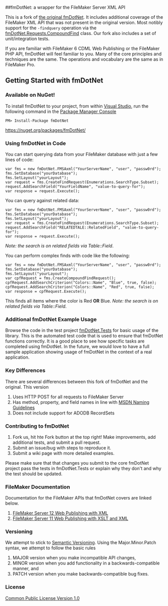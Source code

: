 ##fmDotNet: a wrapper for the FileMaker Server XML API

This is a fork of [the original fmDotNet](http://fmdotnet.sourceforge.net/). It includes additional coverage of the FileMaker XML API that was not present in the original version. Most notibly support for the `-findquery` operation via the [fmDotNet.Requests.CompoundFind](https://github.com/WizardSoftware/fmDotNet/blob/master/src/fmDotNet/Requests/CompoundFind.cs) class. Our fork also includes a set of unit/integration tests.

If you are familiar with FileMaker 6 CDML Web Publishing or the FileMaker PHP API, fmDotNet will feel familiar to you. Many of the core principles and techniques are the same. The operations and vocabulary are the same as in FileMaker Pro.

## Getting Started with fmDotNet

### Available on NuGet!

To install fmDotNet to your project, from within [Visual Studio](http://www.microsoft.com/visualstudio/eng/products/visual-studio-express-products), run the following command in the [Package Manager Console](http://docs.nuget.org/docs/start-here/using-the-package-manager-console)

    PM> Install-Package fmDotNet
	
https://nuget.org/packages/fmDotNet/

### Using fmDotNet in Code

You can start querying data from your FileMaker database with just a few lines of code:

    var fms = new fmDotNet.FMSAxml("YourServerName", "user", "passw0rd");
    fms.SetDatabase("yourDatabase");
    fms.SetLayout("yourLayout");
    var request = fms.CreateFindRequest(Enumerations.SearchType.Subset);
    request.AddSearchField("YourFieldName", "value-to-query-for");
    var response = request.Execute();

You can query against related data:

    var fms = new fmDotNet.FMSAxml("YourServerName", "user", "passw0rd");
    fms.SetDatabase("yourDatabase");
    fms.SetLayout("yourLayout");
    var request = fms.CreateFindRequest(Enumerations.SearchType.Subset);
    request.AddSearchField("RELATEDTALE::RelatedField", "value-to-query-for");
    var response = request.Execute();
	
*Note: the search is on related fields via Table::Field*.	

You can perform complex finds with code like the following:

    var fms = new fmDotNet.FMSAxml("YourServerName", "user", "passw0rd");
    fms.SetDatabase("yourDatabase");
    fms.SetLayout("yourLayout");
    var cpfRequest = fms.CreateCompoundFindRequest();
    cpfRequest.AddSearchCriterion("Colors::Name", "Blue", true, false);
    cpfRequest.AddSearchCriterion("Colors::Name", "Red", true, false);
    var response = cpfRequest.Execute();

This finds all items where the color is Red **OR** Blue. *Note: the search is on related fields via Table::Field*.

### Additional fmDotNet Example Usage

Browse the code in the test project [fmDotNet.Tests](https://github.com/WizardSoftware/fmDotNet/tree/master/src/fmDotNet.Tests) for basic usage of the library. This is the automated test code that is used to ensure that fmDotNet functions correctly. It is a good place to see how specific tasks are completed using fmDotNet. In the future, we would love to have a full sample application showing usage of fmDotNet in the context of a real application.

### Key Differences 

There are several differences between this fork of fmDotNet and the original. This version

 1. Uses HTTP POST for all requests to FileMaker Server
 2. Has method, property, and field names in line with [MSDN Naming Guidelines](http://msdn.microsoft.com/en-us/library/vstudio/ms229002.aspx)
 3. Does not include support for ADODB RecordSets

### Contributing to fmDotNet

 1. Fork us, hit hte Fork button at the top right! Make improvements, add additional tests, and submit a pull request. 
 2. Submit an issue/bug with steps to reproduce it.
 3. Submit a wiki page with more detailed examples.
 
Please make sure that that changes you submit to the core fmDotNet project pass the tests in fmDotNet.Tests or explain why they don't and why the test should be updated.

### FileMaker Documentation

Documentation for the FileMaker APIs that fmDotNet covers are linked below.

 1. [FileMaker Server 12 Web Publishing with XML](http://www.filemaker.com/support/product/docs/12/fms/fms12_cwp_xml_en.pdf)
 2. [FileMaker Server 11 Web Publishing with XSLT and XML](http://www.filemaker.com/support/product/docs/fms/fms11_cwp_xslt_en.pdf)

### Versioning

We attempt to stick to [Semantic Versioning](http://semver.org/). Using the Major.Minor.Patch syntax, we attempt to follow the basic rules

 1. MAJOR version when you make incompatible API changes,
 2. MINOR version when you add functionality in a backwards-compatible manner, and
 3. PATCH version when you make backwards-compatible bug fixes.

### License

[Common Public License Version 1.0](http://opensource.org/licenses/cpl1.0.txt)